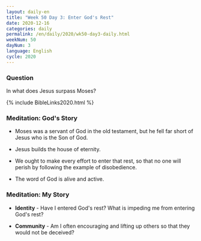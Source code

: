 ```yaml
---
layout: daily-en
title: "Week 50 Day 3: Enter God's Rest"
date: 2020-12-16 
categories: daily
permalink: /en/daily/2020/wk50-day3-daily.html
weekNum: 50
dayNum: 3
language: English
cycle: 2020
---
```


### Question     

In what does Jesus surpass Moses?

{% include BibleLinks2020.html %} 

### Meditation: God's Story   
+ Moses was a servant of God in the old testament, but he fell far short of Jesus who is the Son of God. 

+ Jesus builds the house of eternity. 

+ We ought to make every effort to enter that rest, so that no one will perish by following the example of disobedience. 

+ The word of God is alive and active. 

### Meditation: My Story   
+ **Identity** - Have I entered God's rest? What is impeding me from entering God's rest? 

+ **Community** - Am I often encouraging and lifting up others so that they would not be deceived? 
